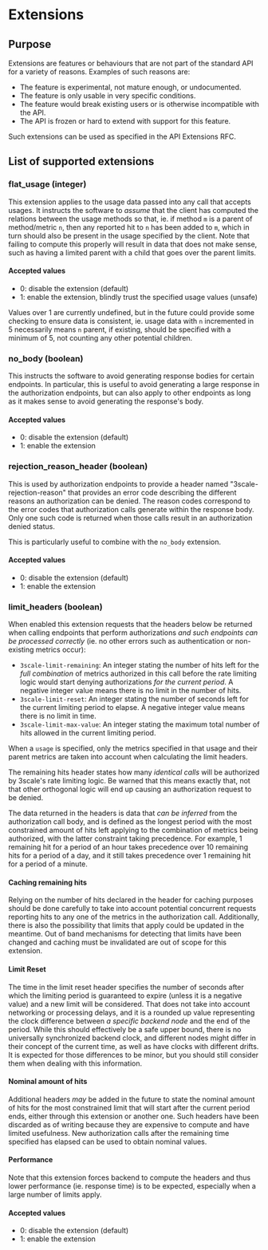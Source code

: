 # Extensions

## Purpose

Extensions are features or behaviours that are not part of the standard API for a variety
of reasons. Examples of such reasons are:

- The feature is experimental, not mature enough, or undocumented.
- The feature is only usable in very specific conditions.
- The feature would break existing users or is otherwise incompatible with the API.
- The API is frozen or hard to extend with support for this feature.

Such extensions can be used as specified in the API Extensions RFC.

## List of supported extensions

### flat_usage (integer)

This extension applies to the usage data passed into any call that accepts
usages. It instructs the software to _assume_ that the client has computed the
relations between the usage methods so that, ie. if method `m` is a parent of
method/metric `n`, then any reported hit to `n` has been added to `m`, which in
turn should also be present in the usage specified by the client. Note that
failing to compute this properly will result in data that does not make sense,
such as having a limited parent with a child that goes over the parent
limits.

#### Accepted values

- 0: disable the extension (default)
- 1: enable the extension, blindly trust the specified usage values (unsafe)

Values over 1 are currently undefined, but in the future could provide some
checking to ensure data is consistent, ie. usage data with `n` incremented in
5 necessarily means `n` parent, if existing, should be specified with a minimum
of 5, not counting any other potential children.

### no_body (boolean)

This instructs the software to avoid generating response bodies for certain endpoints.
In particular, this is useful to avoid generating a large response in the authorization
endpoints, but can also apply to other endpoints as long as it makes sense to avoid
generating the response's body.

#### Accepted values

- 0: disable the extension (default)
- 1: enable the extension

### rejection_reason_header (boolean)

This is used by authorization endpoints to provide a header named "3scale-rejection-reason"
that provides an error code describing the different reasons an authorization can be
denied. The reason codes correspond to the error codes that authorization calls generate
within the response body. Only one such code is returned when those calls result in an
authorization denied status.

This is particularly useful to combine with the `no_body` extension.

#### Accepted values

- 0: disable the extension (default)
- 1: enable the extension

### limit_headers (boolean)

When enabled this extension requests that the headers below be returned when
calling endpoints that perform authorizations _and such endpoints can be
processed correctly_ (ie. no other errors such as authentication or
non-existing metrics occur):

* `3scale-limit-remaining`: An integer stating the number of hits left for the
  _full combination_ of metrics authorized in this call before the rate limiting
  logic would start denying authorizations _for the current period_. A negative
  integer value means there is no limit in the number of hits.
* `3scale-limit-reset`: An integer stating the number of seconds left for the
  current limiting period to elapse. A negative integer value means there is no
  limit in time.
* `3scale-limit-max-value`: An integer stating the maximum total number of hits
  allowed in the current limiting period.

When a `usage` is specified, only the metrics specified in that usage and their
parent metrics are taken into account when calculating the limit headers.

The remaining hits header states how many _identical calls_ will be authorized by
3scale's rate limiting logic. Be warned that this means exactly that, not that
other orthogonal logic will end up causing an authorization request to be
denied.

The data returned in the headers is data that _can be inferred_ from the
authorization call body, and is defined as the longest period with the most
constrained amount of hits left applying to the combination of metrics being
authorized, with the latter constraint taking precedence. For example, 1
remaining hit for a period of an hour takes precedence over 10 remaining hits
for a period of a day, and it still takes precedence over 1 remaining hit for
a period of a minute.

#### Caching remaining hits

Relying on the number of hits declared in the header for caching purposes should
be done carefully to take into account potential concurrent requests reporting
hits to any one of the metrics in the authorization call. Additionally, there is
also the possibility that limits that apply could be updated in the meantime.
Out of band mechanisms for detecting that limits have been changed and caching
must be invalidated are out of scope for this extension.

#### Limit Reset

The time in the limit reset header specifies the number of seconds after which
the limiting period is guaranteed to expire (unless it is a negative value) and
a new limit will be considered. That does not take into account networking or
processing delays, and it is a rounded up value representing the clock
difference between _a specific backend node_ and the end of the period. While this
should effectively be a safe upper bound, there is no universally synchronized
backend clock, and different nodes might differ in their concept of the current
time, as well as have clocks with different drifts. It is expected for those
differences to be minor, but you should still consider them when dealing with
this information.

#### Nominal amount of hits

Additional headers _may_ be added in the future to state the nominal amount of
hits for the most constrained limit that will start after the current period
ends, either through this extension or another one. Such headers have been
discarded as of writing because they are expensive to compute and have limited
usefulness. New authorization calls after the remaining time specified has
elapsed can be used to obtain nominal values.

#### Performance

Note that this extension forces backend to compute the headers and thus lower
performance (ie. response time) is to be expected, especially when a large number
of limits apply.

#### Accepted values

- 0: disable the extension (default)
- 1: enable the extension
